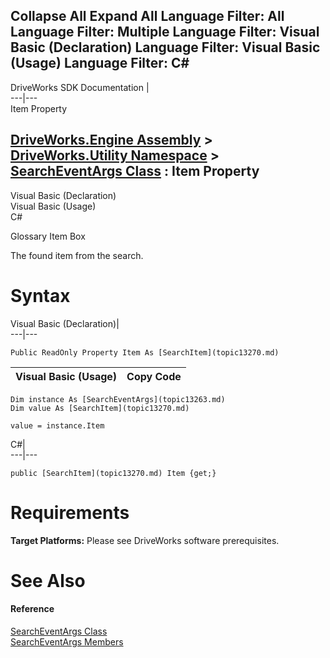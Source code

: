 Collapse All Expand All Language Filter: All  Language Filter: Multiple  Language Filter: Visual Basic (Declaration) Language Filter: Visual Basic (Usage) Language Filter: C#  
---  
DriveWorks SDK Documentation  |   
---|---  
Item Property   
  
[DriveWorks.Engine Assembly](topic2156.md) > [DriveWorks.Utility Namespace](topic13190.md) > [SearchEventArgs Class](topic13263.md) : Item Property  
---  
  
Visual Basic (Declaration)    
Visual Basic (Usage)    
C# 

Glossary Item Box

The found item from the search. 

# Syntax

Visual Basic (Declaration)|   
---|---  
      
    
    Public ReadOnly Property Item As [SearchItem](topic13270.md)  
  
Visual Basic (Usage)| Copy Code  
---|---  
      
    
    Dim instance As [SearchEventArgs](topic13263.md)
    Dim value As [SearchItem](topic13270.md)
     
    value = instance.Item  
  
C#|   
---|---  
      
    
    public [SearchItem](topic13270.md) Item {get;}  
  
# Requirements

**Target Platforms:** Please see DriveWorks software prerequisites.

# See Also

#### Reference

[SearchEventArgs Class](topic13263.md)   
[SearchEventArgs Members](topic13264.md)



